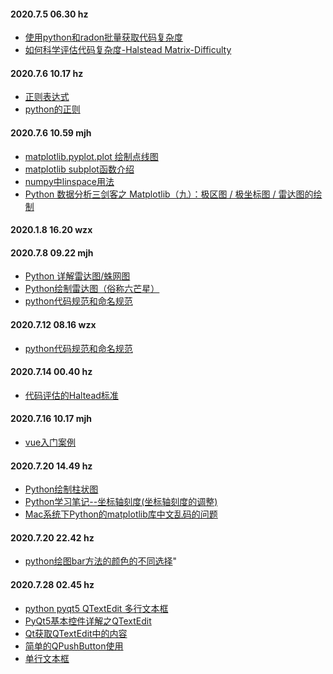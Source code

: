 #### 2020.7.5 06.30 hz

* <a href="https://blog.csdn.net/KITEOFFTHELINE/article/details/107047881" target="_blank">使用python和radon批量获取代码复杂度</a>
* <a href="https://juejin.im/post/5cdd7bdb5188256903366410" target="_blank">如何科学评估代码复杂度-Halstead Matrix-Difficulty</a>



#### 2020.7.6 10.17 hz

* <a href="https://www.runoob.com/regexp/regexp-syntax.html">正则表达式</a>
* <a href="https://www.runoob.com/python/python-reg-expressions.html">python的正则</a>



#### 2020.7.6 10.59 mjh

* <a href="https://www.jianshu.com/p/82b2a4f66ed7" target="_blank">matplotlib.pyplot.plot 绘制点线图</a>
* <a href="https://blog.csdn.net/jagbiam1000/article/details/79600679?utm_medium=distribute.pc_relevant.none-task-blog-BlogCommendFromMachineLearnPai2-1.nonecase&depth_1-utm_source=distribute.pc_relevant.none-task-blog-BlogCommendFromMachineLearnPai2-1.nonecase" target="_blank">matplotlib subplot函数介绍</a>
* <a href="https://blog.csdn.net/grey_csdn/article/details/54561796" target="_blank">numpy中linspace用法</a>
* <a href="https://blog.csdn.net/qq_36759224/article/details/106162412" target="_blank">Python 数据分析三剑客之 Matplotlib（九）：极区图 / 极坐标图 / 雷达图的绘制</a>



#### 2020.1.8 16.20 wzx



#### 2020.7.8 09.22 mjh

* <a href="https://www.jianshu.com/p/0a76ecf50a43" target="_blank">Python 详解雷达图/蛛网图</a>
* <a href="https://blog.csdn.net/Just_youHG/article/details/83904618/" target="_blank">Python绘制雷达图（俗称六芒星）</a>
* <a href="https://www.jianshu.com/p/36e686decad2" target="_blank">python代码规范和命名规范</a>



#### 2020.7.12 08.16 wzx

* <a href="https://www.jianshu.com/p/36e686decad2">python代码规范和命名规范</a>



#### 2020.7.14 00.40 hz

* <a href="https://en.wikipedia.org/wiki/Halstead_complexity_measures">代码评估的Haltead标准</a>



#### 2020.7.16 10.17 mjh

* <a href="https://www.cnblogs.com/biehongli/p/11071938.html">vue入门案例</a>



#### 2020.7.20 14.49 hz

* <a href="https://www.cnblogs.com/shenxiaolin/p/11100094.html">Python绘制柱状图</a>
* <a href="https://www.cnblogs.com/linblogs/p/9663229.html">Python学习笔记--坐标轴刻度(坐标轴刻度的调整)</a>
* <a href="https://blog.csdn.net/kl28978113/article/details/91047633">Mac系统下Python的matplotlib库中文乱码的问题</a>



#### 2020.7.20 22.42 hz

* <a href="https://blog.csdn.net/weixin_30933531/article/details/101073616">python绘图bar方法的颜色的不同选择</a>"



#### 2020.7.28 02.45 hz

* <a href="https://www.jianshu.com/p/594004f0e10b">python pyqt5 QTextEdit 多行文本框</a>
* <a href="https://blog.csdn.net/jia666666/article/details/81511435">PyQt5基本控件详解之QTextEdit</a>
* <a href="https://blog.csdn.net/jxd9955/article/details/24422463/">Qt获取QTextEdit中的内容</a>
* <a href="https://blog.csdn.net/tqs_1220/article/details/81369359">简单的QPushButton使用</a>
* <a href="https://www.jb51.net/article/138492.htm">单行文本框</a>